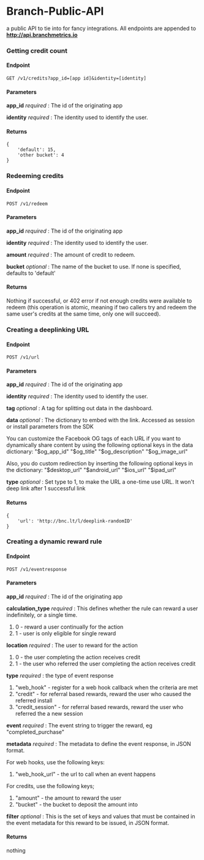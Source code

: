 Branch-Public-API
=================

a public API to tie into for fancy integrations. All endpoints are appended to **http://api.branchmetrics.io**

### Getting credit count

#### Endpoint

    GET /v1/credits?app_id=[app id]&identity=[identity]

#### Parameters

**app_id** _required_
: The id of the originating app

**identity**  _required_
: The identity used to identify the user.

#### Returns

    {
        'default': 15,
        'other bucket': 4
    }

### Redeeming credits

#### Endpoint

    POST /v1/redeem

#### Parameters

**app_id** _required_
: The id of the originating app

**identity**  _required_
: The identity used to identify the user.

**amount** _required_
: The amount of credit to redeem.

**bucket** _optional_
: The name of the bucket to use. If none is specified, defaults to 'default'

#### Returns

Nothing if successful, or 402 error if not enough credits were available to redeem (this operation is atomic, meaning if two callers try and redeem the same user's credits at the same time, only one will succeed).

### Creating a deeplinking URL

#### Endpoint

    POST /v1/url

#### Parameters

**app_id** _required_
: The id of the originating app

**identity**  _required_
: The identity used to identify the user.

**tag** _optional_
: A tag for splitting out data in the dashboard. 

**data** _optional_
: The dictionary to embed with the link. Accessed as session or install parameters from the SDK

You can customize the Facebook OG tags of each URL if you want to dynamically share content by using the following optional keys in the data dictionary:
"$og_app_id"
"$og_title"
"$og_description"
"$og_image_url"

Also, you do custom redirection by inserting the following optional keys in the dictionary:
"$desktop_url"
"$android_url"
"$ios_url"
"$ipad_url"

**type** _optional_
: Set type to 1, to make the URL a one-time use URL. It won't deep link after 1 successful link

#### Returns

    {
        'url': 'http://bnc.lt/l/deeplink-randomID'
    }

### Creating a dynamic reward rule

#### Endpoint

    POST /v1/eventresponse

#### Parameters

**app_id** _required_
: The id of the originating app

**calculation_type**  _required_
: This defines whether the rule can reward a user indefinitely, or a single time.

1. 0 - reward a user continually for the action
1. 1 - user is only eligible for single reward

**location** _required_
: The user to reward for the action

1. 0 - the user completing the action receives credit
1. 1 - the user who referred the user completing the action receives credit

**type** _required_
: the type of event response

1. "web_hook" - register for a web hook callback when the criteria are met
1. "credit" - for referral based rewards, reward the user who caused the referred install
1. "credit_session" - for referral based rewards, reward the user who referred the a new session

**event** _required_
: The event string to trigger the reward, eg "completed_purchase"

**metadata** _required_
: The metadata to define the event response, in JSON format.

For web hooks, use the following keys:

1. "web_hook_url" - the url to call when an event happens

For credits, use the following keys;

1. "amount" - the amount to reward the user
1. "bucket" - the bucket to deposit the amount into

**filter** _optional_
: This is the set of keys and values that must be contained in the event metadata for this reward to be issued, in JSON format.

#### Returns

nothing
